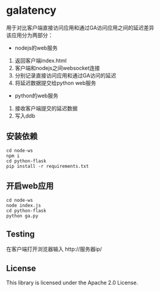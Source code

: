 # galatency

用于对比客户端直接访问应用和通过GA访问应用之间的延迟差异<br>
该应用分为两部分：

- nodejs的web服务
1. 返回客户端index.html
2. 客户端和nodejs之间websocket连接
3. 分别记录直接访问应用和通过GA访问的延迟
4. 将延迟数据提交给python web服务

- python的web服务
1. 接收客户端提交的延迟数据
2. 写入ddb

## 安装依赖
```
cd node-ws
npm i
cd python-flask
pip install -r requirements.txt
```

## 开启web应用
```
cd node-ws
node index.js
cd python-flask
python ga.py
```

## Testing
在客户端打开浏览器输入 http://服务器ip/

## License
This library is licensed under the Apache 2.0 License.
